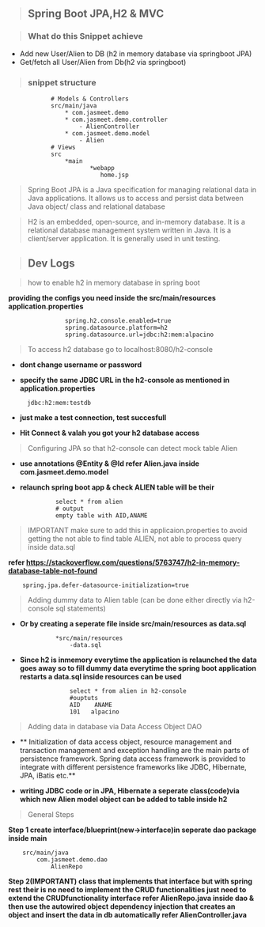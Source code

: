 > ## Spring Boot JPA,H2 & MVC

> ### What do this Snippet achieve

- Add new User/Alien to DB (h2 in memory database via springboot JPA)
- Get/fetch all User/Alien from Db(h2 via springboot)

> ### snippet structure
				
				# Models & Controllers
				src/main/java
					* com.jasmeet.demo
					* com.jasmeet.demo.controller
						- AlienController
					* com.jasmeet.demo.model
						- Alien
				# Views
				src
					*main
				           *webapp
				              home.jsp

> Spring Boot JPA is a Java specification for managing relational data in 
Java applications. It allows us to access and persist data between Java object/ class and relational database

> H2 is an embedded, open-source, and in-memory database. It is a relational database management system written in Java. It is a client/server application. It is generally used in unit testing.

> ## Dev Logs

> how to enable h2 in memory database in spring boot

**providing the configs you need inside the src/main/resources application.properties**

					spring.h2.console.enabled=true
					spring.datasource.platform=h2
					spring.datasource.url=jdbc:h2:mem:alpacino

> To access h2 database go to localhost:8080/h2-console

- **dont change username or password**
- **specify the same JDBC URL in the h2-console as mentioned in application.properties**

		jdbc:h2:mem:testdb
		
- **just make a test connection, test succesfull**
- **Hit Connect & valah you got your h2 database access**


> Configuring JPA so that h2-console can detect mock table Alien

- **use annotations @Entity & @Id refer Alien.java inside com.jasmeet.demo.model**
- **relaunch spring boot app & check ALIEN table will be their**

				select * from alien
				# output
				empty table with AID,ANAME

> IMPORTANT make sure to add this in applicaion.properties  to avoid getting the not able to find table ALIEN, not able to process query inside data.sql 

**refer https://stackoverflow.com/questions/5763747/h2-in-memory-database-table-not-found**
		
		spring.jpa.defer-datasource-initialization=true

> Adding dummy data to Alien table (can be done either directly via h2-console sql statements)


		
- **Or by creating a seperate file inside src/main/resources as data.sql**
				
				*src/main/resources
					-data.sql
					
- **Since h2 is inmemory everytime the application is relaunched the data goes away so to fill dummy data everytime the spring boot application restarts a data.sql inside resources can be used**

					select * from alien in h2-console
					#ouptuts
					AID    ANAME
					101   alpacino
					
> Adding data in database via Data Access Object DAO

- ** Initialization of data access object, resource management and transaction management and exception handling are the main parts of persistence framework. Spring data access framework is provided to integrate with different persistence frameworks like JDBC, Hibernate, JPA, iBatis etc.**

- **writing JDBC code or in JPA, Hibernate a seperate class(code)via which new Alien model object can be added to table inside h2**

> General Steps

**Step 1 create interface/blueprint(new->interface)in seperate dao package inside main**
		
		src/main/java
			com.jasmeet.demo.dao
				AlienRepo
		
					
**Step 2(IMPORTANT) class that implements that interface but with spring rest their is no need to implement the CRUD functionalities just need to extend the CRUDfunctionality interface refer AlienRepo.java inside dao & then use the autowired object dependency injection that creates an object and insert the data in db automatically refer AlienController.java**
